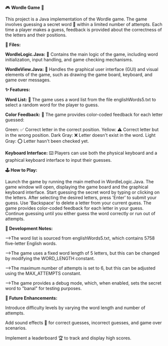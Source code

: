 🎮 **Wordle Game** 🧠

This project is a Java implementation of the Wordle game. The game involves guessing a secret word 🤫 within a limited number of attempts. Each time a player makes a guess, feedback is provided about the correctness of the letters and their positions.

**📁 Files:**

**WordleLogic.Java:** 🧩 Contains the main logic of the game, including word initialization, input handling, and game checking mechanisms.

**WordleView.Java:** 🎨 Handles the graphical user interface (GUI) and visual elements of the game, such as drawing the game board, keyboard, and game over messages.

**✨ Features:**

**Word List:** 📜 The game uses a word list from the file englishWords5.txt to select a random word for the player to guess.

**Color Feedback:** 🌈 The game provides color-coded feedback for each letter guessed:

Green: ✅ Correct letter in the correct position.
Yellow: ⚠️ Correct letter but in the wrong position.
Dark Gray: ❌ Letter doesn't exist in the word.
Light Gray: ⭕ Letter hasn't been checked yet.

**Keyboard Interface:** ⌨️ Players can use both the physical keyboard and a graphical keyboard interface to input their guesses.

**🕹️ How to Play:**

Launch the game by running the main method in WordleLogic.Java.
The game window will open, displaying the game board and the graphical keyboard interface.
Start guessing the secret word by typing or clicking on the letters.
After selecting the desired letters, press 'Enter' to submit your guess.
Use 'Backspace' to delete a letter from your current guess.
The game provides color-coded feedback for each letter in your guess.
Continue guessing until you either guess the word correctly or run out of attempts.

**📝 Development Notes:**

-->The word list is sourced from englishWords5.txt, which contains 5758 five-letter English words.

-->The game uses a fixed word length of 5 letters, but this can be changed by modifying the WORD_LENGTH constant.

-->The maximum number of attempts is set to 6, but this can be adjusted using the MAX_ATTEMPTS constant.

-->The game provides a debug mode, which, when enabled, sets the secret word to "banal" for testing purposes.

**🚀 Future Enhancements:**

Introduce difficulty levels by varying the word length and number of attempts.

Add sound effects 🎵 for correct guesses, incorrect guesses, and game over scenarios.

Implement a leaderboard 🏆 to track and display high scores.
